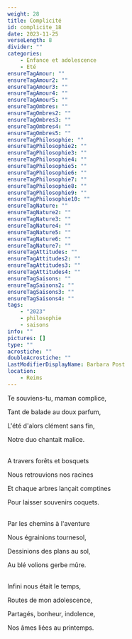 ```yaml
---
weight: 28
title: Complicité
id: complicite_18
date: 2023-11-25
verseLength: 8
divider: ""
categories:
    - Enfance et adolescence
    - Eté
ensureTagAmour: ""
ensureTagAmour2: ""
ensureTagAmour3: ""
ensureTagAmour4: ""
ensureTagAmour5: ""
ensureTagOmbres: ""
ensureTagOmbres2: ""
ensureTagOmbres3: ""
ensureTagOmbres4: ""
ensureTagOmbres5: ""
ensureTagPhilosophie: ""
ensureTagPhilosophie2: ""
ensureTagPhilosophie3: ""
ensureTagPhilosophie4: ""
ensureTagPhilosophie5: ""
ensureTagPhilosophie6: ""
ensureTagPhilosophie7: ""
ensureTagPhilosophie8: ""
ensureTagPhilosophie9: ""
ensureTagPhilosophie10: ""
ensureTagNature: ""
ensureTagNature2: ""
ensureTagNature3: ""
ensureTagNature4: ""
ensureTagNature5: ""
ensureTagNature6: ""
ensureTagNature7: ""
ensureTagAttitudes: ""
ensureTagAttitudes2: ""
ensureTagAttitudes3: ""
ensureTagAttitudes4: ""
ensureTagSaisons: ""
ensureTagSaisons2: ""
ensureTagSaisons3: ""
ensureTagSaisons4: ""
tags:
    - "2023"
    - philosophie
    - saisons
info: ""
pictures: []
type: ""
acrostiche: ""
doubleAcrostiche: ""
LastModifierDisplayName: Barbara Post
location:
    - Reims
---
```

Te souviens-tu, maman complice,

Tant de balade au doux parfum,

L'été d'alors clément sans fin,

Notre duo chantait malice.

 \
 A travers forêts et bosquets

 Nous retrouvions nos racines

 Et chaque arbres lançait comptines

 Pour laisser souvenirs coquets.

  \
Par les chemins à l'aventure

Nous égrainions tournesol,

Dessinions des plans au sol,

Au blé volions gerbe mûre.

 \
Infini nous était le temps,

Routes de mon adolescence,

Partagés, bonheur, indolence,

Nos âmes liées au printemps.

